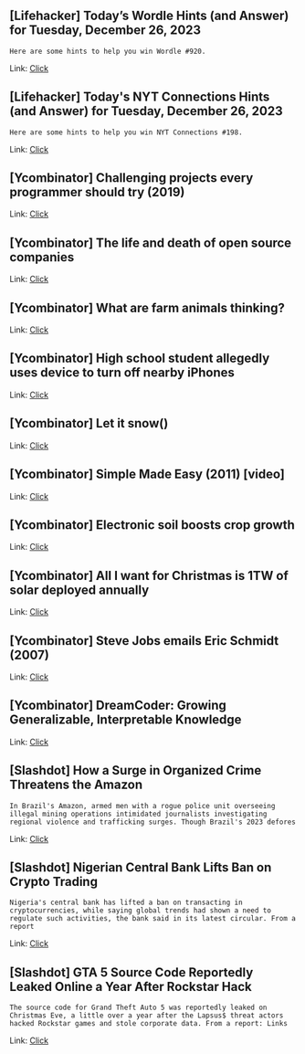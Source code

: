 ## [Lifehacker] Today’s Wordle Hints (and Answer) for Tuesday, December 26, 2023
```
Here are some hints to help you win Wordle #920.
```

Link: [Click](https://lifehacker.com/entertainment/wordle-answer-today-december-26-2023)

## [Lifehacker] Today's NYT Connections Hints (and Answer) for Tuesday, December 26, 2023
```
Here are some hints to help you win NYT Connections #198.
```

Link: [Click](https://lifehacker.com/entertainment/nyt-connections-answer-today-december-26-2023)

## [Ycombinator] Challenging projects every programmer should try (2019)
Link: [Click](https://austinhenley.com/blog/challengingprojects.html)

## [Ycombinator] The life and death of open source companies
Link: [Click](https://lucumr.pocoo.org/2023/12/25/life-and-death-of-open-source/)

## [Ycombinator] What are farm animals thinking?
Link: [Click](https://www.science.org/content/article/not-dumb-creatures-livestock-surprise-scientists-their-complex-emotional-minds/?src=longreads)

## [Ycombinator] High school student allegedly uses device to turn off nearby iPhones
Link: [Click](https://www.arlnow.com/2023/12/19/__trashed-8/)

## [Ycombinator] Let it snow()
Link: [Click](https://discourse.julialang.org/t/let-it-snow/72950)

## [Ycombinator] Simple Made Easy (2011) [video]
Link: [Click](https://www.youtube.com/watch?v=SxdOUGdseq4)

## [Ycombinator] Electronic soil boosts crop growth
Link: [Click](https://www.earth.com/news/electronic-soil-boosts-crop-growth-by-over-50/)

## [Ycombinator] All I want for Christmas is 1TW of solar deployed annually
Link: [Click](https://pv-magazine-usa.com/2023/12/25/all-i-want-for-christmas-is-one-terawatt-of-solar-deployed-annually/)

## [Ycombinator] Steve Jobs emails Eric Schmidt (2007)
Link: [Click](https://twitter.com/TechEmails/status/1443263744906305543)

## [Ycombinator] DreamCoder: Growing Generalizable, Interpretable Knowledge
Link: [Click](https://arxiv.org/abs/2006.08381)

## [Slashdot] How a Surge in Organized Crime Threatens the Amazon
```
In Brazil's Amazon, armed men with a rogue police unit overseeing illegal mining operations intimidated journalists investigating regional violence and trafficking surges. Though Brazil's 2023 defores
```

Link: [Click](https://news.slashdot.org/story/23/12/26/0515247/how-a-surge-in-organized-crime-threatens-the-amazon?utm_source=rss1.0mainlinkanon&utm_medium=feed)

## [Slashdot] Nigerian Central Bank Lifts Ban on Crypto Trading
```
Nigeria's central bank has lifted a ban on transacting in cryptocurrencies, while saying global trends had shown a need to regulate such activities, the bank said in its latest circular. From a report
```

Link: [Click](https://news.slashdot.org/story/23/12/26/0327218/nigerian-central-bank-lifts-ban-on-crypto-trading?utm_source=rss1.0mainlinkanon&utm_medium=feed)

## [Slashdot] GTA 5 Source Code Reportedly Leaked Online a Year After Rockstar Hack
```
The source code for Grand Theft Auto 5 was reportedly leaked on Christmas Eve, a little over a year after the Lapsus$ threat actors hacked Rockstar games and stole corporate data. From a report: Links
```

Link: [Click](https://games.slashdot.org/story/23/12/26/0134232/gta-5-source-code-reportedly-leaked-online-a-year-after-rockstar-hack?utm_source=rss1.0mainlinkanon&utm_medium=feed)
